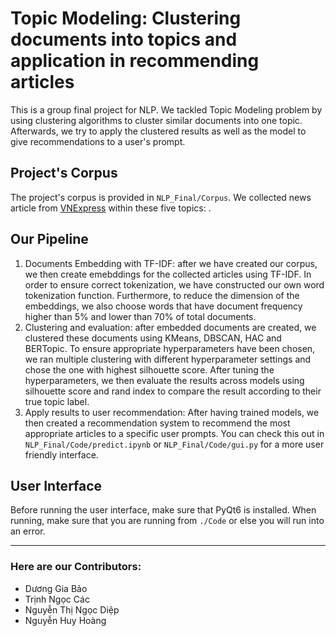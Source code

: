 # Topic Modeling: Clustering documents into topics and application in recommending articles
This is a group final project for NLP. We tackled Topic Modeling problem by using clustering algorithms to cluster similar documents into one topic. Afterwards, we try to apply the clustered results as well as the model to give recommendations to a user's prompt.

## Project's Corpus
The project's corpus is provided in `NLP_Final/Corpus`. We collected news article from [VNExpress](https://vnexpress.net/) within these five topics: .

## Our Pipeline
1. Documents Embedding with TF-IDF: after we have created our corpus, we then create emebddings for the collected articles using TF-IDF. In order to ensure correct tokenization, we have constructed our own word tokenization function. Furthermore, to reduce the dimension of the embeddings, we also choose words that have document frequency higher than 5% and lower than 70% of total documents.
2. Clustering and evaluation: after embedded documents are created, we clustered these documents using KMeans, DBSCAN, HAC and BERTopic. To ensure appropriate hyperparameters have been chosen, we ran multiple clustering with different hyperparameter settings and chose the one with highest silhouette score. After tuning the hyperparameters, we then evaluate the results across models using silhouette score and rand index to compare the result according to their true topic label.
3. Apply results to user recommendation: After having trained models, we then created a recommendation system to recommend the most appropriate articles to a specific user prompts. You can check this out in `NLP_Final/Code/predict.ipynb` or `NLP_Final/Code/gui.py` for a more user friendly interface.

## User Interface
Before running the user interface, make sure that PyQt6 is installed. When running, make sure that you are running from `./Code` or else you will run into an error.

---

### Here are our Contributors:
- Dương Gia Bảo
- Trịnh Ngọc Các
- Nguyễn Thị Ngọc Diệp
- Nguyễn Huy Hoàng